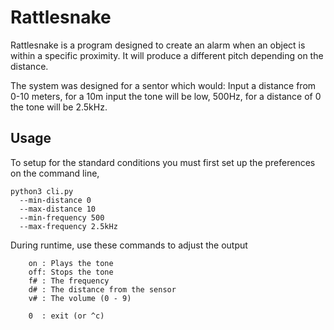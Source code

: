# Rattlesnake

Rattlesnake is a program designed to create an alarm when an object is within a specific proximity.
It will produce a different pitch depending on the distance.


The system was designed for a sentor which would:
Input a distance from 0-10 meters, for a 10m input the tone will be low, 500Hz, for a
distance of 0 the tone will be 2.5kHz.

## Usage
To setup for the standard conditions you must first set up the preferences on the command line,
```console
python3 cli.py
  --min-distance 0
  --max-distance 10
  --min-frequency 500
  --max-frequency 2.5kHz
```
During runtime, use these commands to adjust the output
```console
    on : Plays the tone
    off: Stops the tone
    f# : The frequency
    d# : The distance from the sensor
    v# : The volume (0 - 9)

    0  : exit (or ^c)
```
